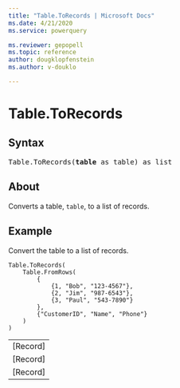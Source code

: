 ```yaml
---
title: "Table.ToRecords | Microsoft Docs"
ms.date: 4/21/2020
ms.service: powerquery

ms.reviewer: gepopell
ms.topic: reference
author: dougklopfenstein
ms.author: v-douklo

---
```

# Table.ToRecords


## Syntax

<pre>
Table.ToRecords(<b>table</b> as table) as list  
</pre>
  

## About  
Converts a table, <code>table</code>, to a list of records.

  
## Example  
  
Convert the table to a list of records.

```powerquery-m
Table.ToRecords(
    Table.FromRows(
        {
            {1, "Bob", "123-4567"},
            {2, "Jim", "987-6543"},
            {3, "Paul", "543-7890"}
        },
        {"CustomerID", "Name", "Phone"}
    )
)
```

<table> <tr><td>[Record]</td></tr> <tr><td>[Record]</td></tr> <tr><td>[Record]</td></tr> </table>
